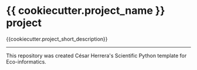 {{ cookiecutter.project_name }} project
===========

{{cookiecutter.project_short_description}}


----
This repository was created César Herrera's Scientific Python template for Eco-informatics.